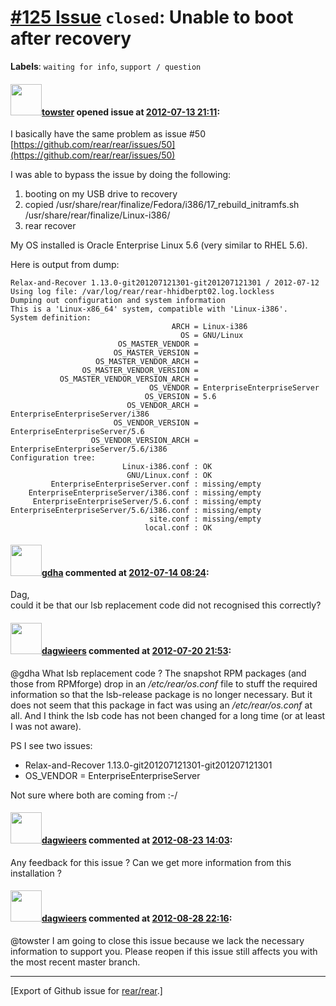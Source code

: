 [\#125 Issue](https://github.com/rear/rear/issues/125) `closed`: Unable to boot after recovery
==============================================================================================

**Labels**: `waiting for info`, `support / question`

#### <img src="https://avatars.githubusercontent.com/u/1965956?v=4" width="50">[towster](https://github.com/towster) opened issue at [2012-07-13 21:11](https://github.com/rear/rear/issues/125):

I basically have the same problem as issue \#50
[https://github.com/rear/rear/issues/50](https://github.com/rear/rear/issues/50)

I was able to bypass the issue by doing the following:

1.  booting on my USB drive to recovery
2.  copied
    /usr/share/rear/finalize/Fedora/i386/17\_rebuild\_initramfs.sh
    /usr/share/rear/finalize/Linux-i386/
3.  rear recover

My OS installed is Oracle Enterprise Linux 5.6 (very similar to RHEL
5.6).

Here is output from dump:

    Relax-and-Recover 1.13.0-git201207121301-git201207121301 / 2012-07-12
    Using log file: /var/log/rear/rear-hhidberpt02.log.lockless
    Dumping out configuration and system information
    This is a 'Linux-x86_64' system, compatible with 'Linux-i386'.
    System definition:
                                        ARCH = Linux-i386
                                          OS = GNU/Linux
                            OS_MASTER_VENDOR = 
                           OS_MASTER_VERSION = 
                       OS_MASTER_VENDOR_ARCH = 
                    OS_MASTER_VENDOR_VERSION = 
               OS_MASTER_VENDOR_VERSION_ARCH = 
                                   OS_VENDOR = EnterpriseEnterpriseServer
                                  OS_VERSION = 5.6
                              OS_VENDOR_ARCH = EnterpriseEnterpriseServer/i386
                           OS_VENDOR_VERSION = EnterpriseEnterpriseServer/5.6
                      OS_VENDOR_VERSION_ARCH = EnterpriseEnterpriseServer/5.6/i386
    Configuration tree:
                             Linux-i386.conf : OK
                              GNU/Linux.conf : OK
             EnterpriseEnterpriseServer.conf : missing/empty
        EnterpriseEnterpriseServer/i386.conf : missing/empty
         EnterpriseEnterpriseServer/5.6.conf : missing/empty
    EnterpriseEnterpriseServer/5.6/i386.conf : missing/empty
                                   site.conf : missing/empty
                                  local.conf : OK

#### <img src="https://avatars.githubusercontent.com/u/888633?u=cdaeb31efcc0048d3619651aa18dd4b76e636b21&v=4" width="50">[gdha](https://github.com/gdha) commented at [2012-07-14 08:24](https://github.com/rear/rear/issues/125#issuecomment-6981120):

Dag,  
could it be that our lsb replacement code did not recognised this
correctly?

#### <img src="https://avatars.githubusercontent.com/u/388198?u=0732dee3fe5002278cfbf40359ec431bdcf5f06c&v=4" width="50">[dagwieers](https://github.com/dagwieers) commented at [2012-07-20 21:53](https://github.com/rear/rear/issues/125#issuecomment-7142693):

@gdha What lsb replacement code ? The snapshot RPM packages (and those
from RPMforge) drop in an */etc/rear/os.conf* file to stuff the required
information so that the lsb-release package is no longer necessary. But
it does not seem that this package in fact was using an
*/etc/rear/os.conf* at all. And I think the lsb code has not been
changed for a long time (or at least I was not aware).

PS I see two issues:

-   Relax-and-Recover 1.13.0-git201207121301-git201207121301
-   OS\_VENDOR = EnterpriseEnterpriseServer

Not sure where both are coming from :-/

#### <img src="https://avatars.githubusercontent.com/u/388198?u=0732dee3fe5002278cfbf40359ec431bdcf5f06c&v=4" width="50">[dagwieers](https://github.com/dagwieers) commented at [2012-08-23 14:03](https://github.com/rear/rear/issues/125#issuecomment-7970541):

Any feedback for this issue ? Can we get more information from this
installation ?

#### <img src="https://avatars.githubusercontent.com/u/388198?u=0732dee3fe5002278cfbf40359ec431bdcf5f06c&v=4" width="50">[dagwieers](https://github.com/dagwieers) commented at [2012-08-28 22:16](https://github.com/rear/rear/issues/125#issuecomment-8109194):

@towster I am going to close this issue because we lack the necessary
information to support you. Please reopen if this issue still affects
you with the most recent master branch.

------------------------------------------------------------------------

\[Export of Github issue for
[rear/rear](https://github.com/rear/rear).\]
